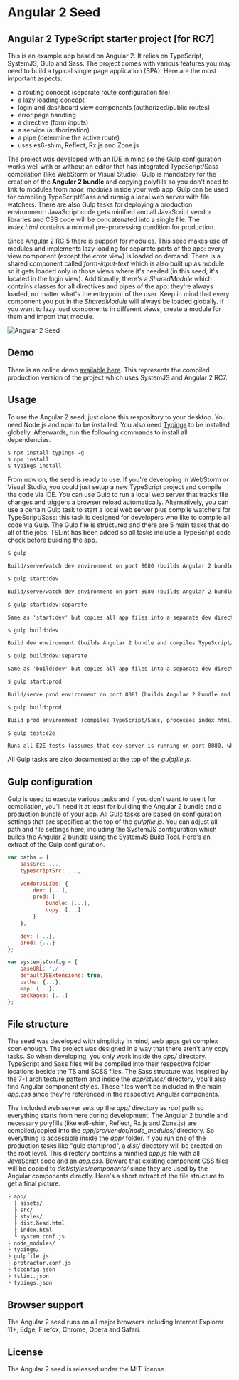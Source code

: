 Angular 2 Seed
==============

## Angular 2 TypeScript starter project [for RC7]

This is an example app based on Angular 2. It relies on TypeScript, SystemJS, Gulp and Sass. The project comes with various features you may need to build a typical single page application (SPA). Here are the most important aspects:

 - a routing concept (separate route configuration file)
 - a lazy loading concept
 - login and dashboard view components (authorized/public routes)
 - error page handling
 - a directive (form inputs)
 - a service (authorization)
 - a pipe (determine the active route)
 - uses es6-shim, Reflect, Rx.js and Zone.js

The project was developed with an IDE in mind so the Gulp configuration works well with or without an editor that has integrated TypeScript/Sass compilation (like WebStorm or Visual Studio). Gulp is mandatory for the creation of the **Angular 2 bundle** and copying polyfills so you don't need to link to modules from *node_modules* inside your web app. Gulp can be used for compiling TypeScript/Sass and runnig a local web server with file watchers. There are also Gulp tasks for deploying a production environment: JavaScript code gets minified and all JavaScript vendor libraries and CSS code will be concatenated into a single file. The *index.html* contains a minimal pre-processing condition for production.

Since Angular 2 RC 5 there is support for modules. This seed makes use of modules and implements lazy loading for separate parts of the app: every view component (except the *error* view) is loaded on demand. There is a shared component called *form-input-text* which is also built up as module so it gets loaded only in those views where it's needed (in this seed, it's located in the login view). Additionally, there's a *SharedModule* which contains classes for all directives and pipes of the app: they're always loaded, no matter what's the entrypoint of the user. Keep in mind that every component you put in the *SharedModule* will always be loaded globally. If you want to lazy load components in different views, create a module for them and import that module.

![Angular 2 Seed](http://matthias-schuetz.github.io/angular2-seed/angular2-seed.png?1 "Angular 2 Seed")

## Demo

There is an online demo [available here](http://matthiasschuetz.com/angular2-seed). This represents the compiled production version of the project which uses SystemJS and Angular 2 RC7.

## Usage

To use the Angular 2 seed, just clone this respository to your desktop. You need Node.js and npm to be installed. You also need [Typings](https://github.com/typings/typings) to be installed globally. Afterwards, run the following commands to install all dependencies.

```html
$ npm install typings -g
$ npm install
$ typings install
```

From now on, the seed is ready to use. If you're developing in WebStorm or Visual Studio, you could just setup a new TypeScript project and compile the code via IDE. You can use Gulp to run a local web server that tracks file changes and triggers a browser reload automatically. Alternatively, you can use a certain Gulp task to start a local web server plus compile watchers for TypeScript/Sass: this task is designed for developers who like to compile all code via Gulp. The Gulp file is structured and there are 5 main tasks that do all of the jobs. TSLint has been added so all tasks include a TypeScript code check before building the app.

```html
$ gulp

Build/serve/watch dev environment on port 8080 (builds Angular 2 bundle and TypeScript/Sass on start, no compilation of TypeScript/Sass during watch task, suitable for IDEs)
```

```html
$ gulp start:dev

Build/serve/watch dev environment on port 8080 (builds Angular 2 bundle, compiles TypeScript/Sass during watch task)
```

```html
$ gulp start:dev:separate

Same as 'start:dev' but copies all app files into a separate dev directory (JS/CSS files will also be compiled into that directory only)
```

```html
$ gulp build:dev

Build dev environment (builds Angular 2 bundle and compiles TypeScript/Sass)
```

```html
$ gulp build:dev:separate

Same as 'build:dev' but copies all app files into a separate dev directory (JS/CSS files will also be compiled into that directory only)
```

```html
$ gulp start:prod

Build/serve prod environment on port 8081 (builds Angular 2 bundle and TypeScript/Sass on start, no watch task, only for deployment)
```

```html
$ gulp build:prod

Build prod environment (compiles TypeScript/Sass, processes index.html, bundles vendor and Angular 2 JS files into one file, bundles CSS into one file and copies static files into dist/ folder)
```

```html
$ gulp test:e2e

Runs all E2E tests (assumes that dev server is running on port 8080, which is set as 'baseUrl' in protractor.conf)
```

All Gulp tasks are also documented at the top of the *gulpfile.js*.

## Gulp configuration

Gulp is used to execute various tasks and if you don't want to use it for compilation, you'll need it at least for building the Angular 2 bundle and a production bundle of your app. All Gulp tasks are based on configuration settings that are specified at the top of the *gulpfile.js*. You can adjust all path and file settings here, including the SystemJS configuration which builds the Angular 2 bundle using the [SystemJS Build Tool](https://www.npmjs.com/package/systemjs-builder). Here's an extract of the Gulp configuration.

```javascript
var paths = {
	sassSrc: ...,
	typescriptSrc: ...,

	vendorJsLibs: {
		dev: [...],
		prod: {
			bundle: [...],
			copy: [...]
		}
	},

	dev: {...},
	prod: {...}
};

var systemjsConfig = {
	baseURL: './',
	defaultJSExtensions: true,
	paths: {...},
	map: {...},
	packages: {...}
};
```

## File structure

The seed was developed with simplicity in mind, web apps get complex soon enough. The project was designed in a way that there aren't any copy tasks. So when developing, you only work inside the *app/* directory. TypeScript and Sass files will be compiled into their respective folder locations beside the TS and SCSS files. The Sass structure was inspired by the [7-1 architecture pattern](https://github.com/HugoGiraudel/sass-boilerplate) and inside the *app/styles/* directory, you'll also find Angular component styles. These files won't be included in the main *app.css* since they're referenced in the respective Angular components.

The included web server sets up the *app/* directory as *root* path so everything starts from here during development. The Angular 2 bundle and necessary polyfills (like es6-shim, Reflect, Rx.js and Zone.js) are compiled/copied into the *app/src/vendor/node_modules/* directory. So everything is accessible inside the *app/* folder. If you run one of the production tasks like "gulp start:prod", a *dist/* directory will be created on the root level. This directory contains a minified *app.js* file with all JavaScript code and an *app.css*. Beware that existing component CSS files will be copied to *dist/styles/components/* since they are used by the Angular components directly. Here's a short extract of the file structure to get a final picture.

```html
├ app/
  ├ assets/
  ├ src/
  ├ styles/
  ├ dist.head.html
  ├ index.html
  └ system.conf.js
├ node_modules/
├ typings/
├ gulpfile.js
├ protractor.conf.js
├ tsconfig.json
├ tslint.json
└ typings.json
```

## Browser support

The Angular 2 seed runs on all major browsers including Internet Explorer 11+, Edge, Firefox, Chrome, Opera and Safari.

## License

The Angular 2 seed is released under the MIT license.

